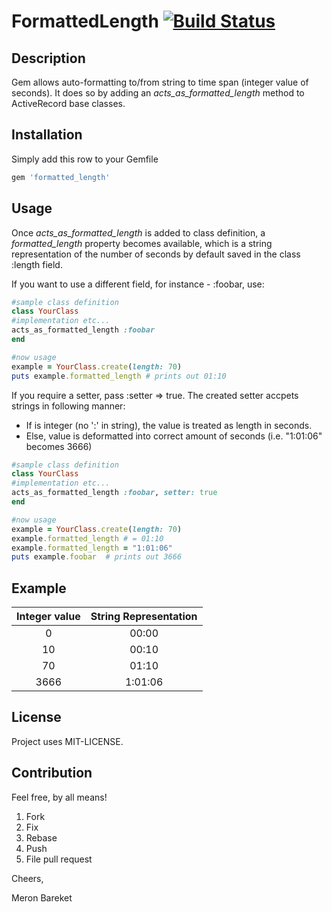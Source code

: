 # FormattedLength [![Build Status](https://secure.travis-ci.org/mrnbrkt/formatted_length.png)](http://travis-ci.org/mrnbrkt/formatted_length)


## Description
Gem allows auto-formatting to/from string to time span (integer value of seconds). 
It does so by adding an *acts_as_formatted_length* method to ActiveRecord base classes. 

## Installation
Simply add this row to your Gemfile

```ruby
gem 'formatted_length'
```

## Usage
Once *acts_as_formatted_length* is added to class definition, a _formatted_length_ property becomes available, 
which is a string representation of the number of seconds by default saved in the class :length field.

If you want to use a different field, for instance - :foobar, use:

```ruby
#sample class definition
class YourClass
#implementation etc...
acts_as_formatted_length :foobar
end

#now usage
example = YourClass.create(length: 70)
puts example.formatted_length # prints out 01:10
```

If you require a setter, pass :setter => true. 
The created setter accpets strings in following manner: 
* If is integer (no ':' in string), the value is treated as length in seconds. 
* Else, value is deformatted into correct amount of seconds (i.e. "1:01:06" becomes 3666)

```ruby
#sample class definition
class YourClass
#implementation etc...
acts_as_formatted_length :foobar, setter: true
end

#now usage
example = YourClass.create(length: 70)
example.formatted_length # = 01:10
example.formatted_length = "1:01:06"
puts example.foobar  # prints out 3666
```

## Example
|Integer value|String Representation|
|:----:|:-----------:|
|0|00:00|
|10|00:10|
|70|01:10|
|3666|1:01:06|

## License
Project uses MIT-LICENSE. 

## Contribution
Feel free, by all means! 

1. Fork
2. Fix
3. Rebase
4. Push
5. File pull request

Cheers,

Meron Bareket
